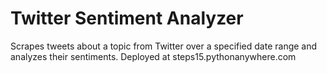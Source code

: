 # Twitter Sentiment Analyzer
Scrapes tweets about a topic from Twitter over a specified date range and analyzes their sentiments.
Deployed at steps15.pythonanywhere.com

